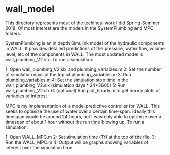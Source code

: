 # wall_model

This directory represents most of the techincal work I did Spring-Summer 2018. Of most interest are the models in the SystemPlumbing and MPC folders.

SystemPlumbing is an in depth Simulink model of the hydraulic components in WALL. It provides detailed predictions of the pressure, water flow,
volume level, etc of the components in WALL. The most updated model is wall_plumbing_V2.slx. To run a simulation:

1: Open wall_plumbing_V2.slx and plumbing_variables.m
2: Set the number of simulation days at the top of plumbing_variables.m
3: Run plumbing_variables.m
4: Set the simulation stop time in the wall_plumbing_V2.slx (simulation days * 24*3600)
5: Run wall_plumbing_V2.slx
6: (optional) Run plot_hourly.m to get hourly plots of variables of interest



MPC is my implementation of a model predictive controller for WALL. This seeks to optimize the use of water over a certain time-span.
Ideally this timespan would be around 24 hours, but I was only able to optimize over a timespan of about 1 hour without the run time blowing up.
To run a simulation: 

1: Open WALL_MPC.m
2: Set simulation time (Tf) at the top of the file.
3: Run the WALL_MPC.m
4: Output will be graphs showing variables of interest over the simulation time.
